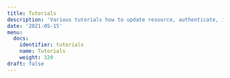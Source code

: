 ```yaml
---
title: Tutorials
description: 'Various tutorials how to update resource, authenticate, issue onboarding code and others...'
date: '2021-05-15'
menu:
  docs:
    identifier: tutorials
    name: Tutorials
    weight: 320
draft: false
---
```

